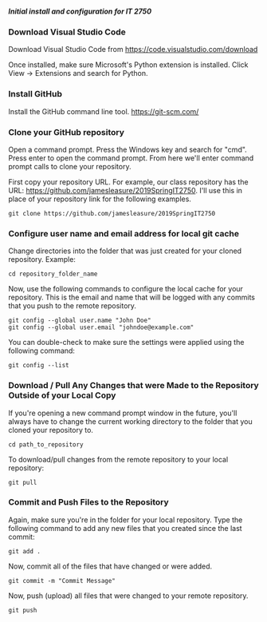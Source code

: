 ##### Initial install and configuration for IT 2750


### Download Visual Studio Code
Download Visual Studio Code from https://code.visualstudio.com/download

Once installed, make sure Microsoft's Python extension is installed. Click View -> Extensions and search for Python. 

### Install GitHub
Install the GitHub command line tool. https://git-scm.com/

### Clone your GitHub repository
Open a command prompt. Press the Windows key and search for "cmd". Press enter to open the command prompt. From here we'll enter command prompt calls to clone your repository.

First copy your repository URL. For example, our class repository has the URL: https://github.com/jamesleasure/2019SpringIT2750. I'll use this in place of your repository link for the following examples.

```
git clone https://github.com/jamesleasure/2019SpringIT2750
```

### Configure user name and email address for local git cache
Change directories into the folder that was just created for your cloned repository. Example:
```
cd repository_folder_name
```
Now, use the following commands to configure the local cache for your repository. This is the email and name that will be logged with any commits that you push to the remote repository.
```
git config --global user.name "John Doe"
git config --global user.email "johndoe@example.com"
```
You can double-check to make sure the settings were applied using the following command:
```
git config --list
```

### Download / Pull Any Changes that were Made to the Repository Outside of your Local Copy
If you're opening a new command prompt window in the future, you'll always have to change the current working directory to the folder that you cloned your repository to. 
```
cd path_to_repository
```

To download/pull changes from the remote repository to your local repository:
```
git pull
```

### Commit and Push Files to the Repository
Again, make sure you're in the folder for your local repository. Type the following command to add any new files that you created since the last commit:
```
git add .
```
Now, commit all of the files that have changed or were added.
```
git commit -m "Commit Message"
```
Now, push (upload) all files that were changed to your remote repository.
```
git push
```
